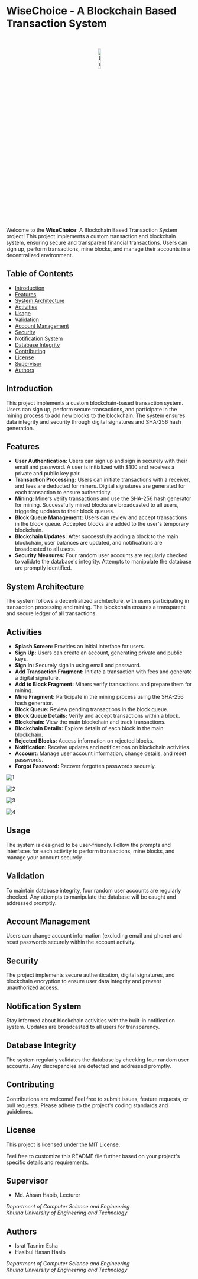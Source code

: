 # WiseChoice - A Blockchain Based Transaction System

<br>

<p align="center">
  <img src="https://github.com/IsratTasnimEsha/Blockchain-Based-Transaction-App/assets/88322977/84fbc5e4-958a-4a0e-bd45-53143f068516" alt="Logo" width="12%">
</p>

Welcome to the **WiseChoice**: A Blockchain Based Transaction System project! This project implements a custom transaction and blockchain system, ensuring secure and transparent financial transactions. Users can sign up, perform transactions, mine blocks, and manage their accounts in a decentralized environment.

## Table of Contents
- [Introduction](#introduction)
- [Features](#features)
- [System Architecture](#system-architecture)
- [Activities](#activities)
- [Usage](#usage)
- [Validation](#validation)
- [Account Management](#account-management)
- [Security](#security)
- [Notification System](#notification-system)
- [Database Integrity](#database-integrity)
- [Contributing](#contributing)
- [License](#license)
- [Supervisor](#supervisor)
- [Authors](#authors)

## Introduction
This project implements a custom blockchain-based transaction system. Users can sign up, perform secure transactions, and participate in the mining process to add new blocks to the blockchain. The system ensures data integrity and security through digital signatures and SHA-256 hash generation.

## Features
- **User Authentication:** Users can sign up and sign in securely with their email and password. A user is initialized with $100 and receives a private and public key pair.
- **Transaction Processing:** Users can initiate transactions with a receiver, and fees are deducted for miners. Digital signatures are generated for each transaction to ensure authenticity.
- **Mining:** Miners verify transactions and use the SHA-256 hash generator for mining. Successfully mined blocks are broadcasted to all users, triggering updates to their block queues.
- **Block Queue Management:** Users can review and accept transactions in the block queue. Accepted blocks are added to the user's temporary blockchain.
- **Blockchain Updates:** After successfully adding a block to the main blockchain, user balances are updated, and notifications are broadcasted to all users.
- **Security Measures:** Four random user accounts are regularly checked to validate the database's integrity. Attempts to manipulate the database are promptly identified.

## System Architecture
The system follows a decentralized architecture, with users participating in transaction processing and mining. The blockchain ensures a transparent and secure ledger of all transactions.

## Activities
- **Splash Screen:** Provides an initial interface for users.
- **Sign Up:** Users can create an account, generating private and public keys.
- **Sign In:** Securely sign in using email and password.
- **Add Transaction Fragment:** Initiate a transaction with fees and generate a digital signature.
- **Add to Block Fragment:** Miners verify transactions and prepare them for mining.
- **Mine Fragment:** Participate in the mining process using the SHA-256 hash generator.
- **Block Queue:** Review pending transactions in the block queue.
- **Block Queue Details:** Verify and accept transactions within a block.
- **Blockchain:** View the main blockchain and track transactions.
- **Blockchain Details:** Explore details of each block in the main blockchain.
- **Rejected Blocks:** Access information on rejected blocks.
- **Notification:** Receive updates and notifications on blockchain activities.
- **Account:** Manage user account information, change details, and reset passwords.
- **Forgot Password:** Recover forgotten passwords securely.

![1](https://github.com/IsratTasnimEsha/Blockchain-Based-Transaction-App/assets/88322977/0a977ef0-5c6d-4e0c-8fbf-eab9136b96ea)

![2](https://github.com/IsratTasnimEsha/Blockchain-Based-Transaction-App/assets/88322977/8414a708-d63b-41c4-984a-83201c333419)

![3](https://github.com/IsratTasnimEsha/Blockchain-Based-Transaction-App/assets/88322977/4d28ff36-bad8-4d4e-8c0f-a3f6df85a1f8)

![4](https://github.com/IsratTasnimEsha/Blockchain-Based-Transaction-App/assets/88322977/a9ad05e1-1b6a-4ede-ab2e-7cc188013ab2)

## Usage
The system is designed to be user-friendly. Follow the prompts and interfaces for each activity to perform transactions, mine blocks, and manage your account securely.

## Validation
To maintain database integrity, four random user accounts are regularly checked. Any attempts to manipulate the database will be caught and addressed promptly.

## Account Management
Users can change account information (excluding email and phone) and reset passwords securely within the account activity.

## Security
The project implements secure authentication, digital signatures, and blockchain encryption to ensure user data integrity and prevent unauthorized access.

## Notification System
Stay informed about blockchain activities with the built-in notification system. Updates are broadcasted to all users for transparency.

## Database Integrity
The system regularly validates the database by checking four random user accounts. Any discrepancies are detected and addressed promptly.

## Contributing
Contributions are welcome! Feel free to submit issues, feature requests, or pull requests. Please adhere to the project's coding standards and guidelines.

## License
This project is licensed under the MIT License.

Feel free to customize this README file further based on your project's specific details and requirements.

## Supervisor

- Md. Ahsan Habib, Lecturer

*Department of Computer Science and Engineering*  
*Khulna University of Engineering and Technology*

## Authors

- Israt Tasnim Esha
- Hasibul Hasan Hasib

*Department of Computer Science and Engineering*  
*Khulna University of Engineering and Technology*
